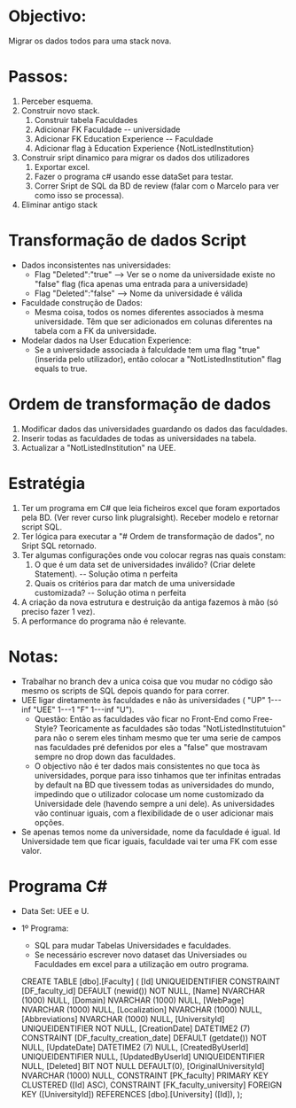 # Objectivo:

Migrar os dados todos para uma stack nova.

# Passos:

1. Perceber esquema.
2. Construir novo stack.
   1. Construir tabela Faculdades
   2. Adicionar FK Faculdade -- universidade
   3. Adicionar FK Education Experience -- Faculdade
   4. Adicionar flag à Education Experience {NotListedInstitution}
3. Construir sript dinamico para migrar os dados dos utilizadores
   1. Exportar excel.
   2. Fazer o programa c# usando esse dataSet para testar.
   3. Correr Sript de SQL da BD de review (falar com o Marcelo para ver como isso se processa).
4. Eliminar antigo stack

# Transformação de dados Script

- Dados inconsistentes nas universidades:
  - Flag "Deleted":"true" --> Ver se o nome da universidade existe no "false" flag (fica apenas uma entrada para a universidade)
  - Flag "Deleted":"false" --> Nome da universidade é válida
- Faculdade construção de Dados:
  - Mesma coisa, todos os nomes diferentes associados à mesma universidade. Têm que ser adicionados em colunas diferentes na tabela com a FK da universidade.
- Modelar dados na User Education Experience:
  - Se a universidade associada à falculdade tem uma flag "true" (inserida pelo utilizador), então colocar a "NotListedInstitution" flag equals to true.

# Ordem de transformação de dados

1.  Modificar dados das universidades guardando os dados das faculdades.
2.  Inserir todas as faculdades de todas as universidades na tabela.
3.  Actualizar a "NotListedInstitution" na UEE.

# Estratégia

1.  Ter um programa em C# que leia ficheiros excel que foram exportados pela BD. (Ver rever curso link plugralsight). Receber modelo e retornar script SQL.
2.  Ter lógica para executar a "# Ordem de transformação de dados", no Sript SQL retornado.
3.  Ter algumas configurações onde vou colocar regras nas quais constam:
    1. O que é um data set de universidades inválido? (Criar delete Statement). -- Solução otima n perfeita
    2. Quais os critérios para dar match de uma universidade customizada? -- Solução otima n perfeita
4.  A criação da nova estrutura e destruição da antiga fazemos à mão (só preciso fazer 1 vez).
5.  A performance do programa não é relevante.

# Notas:

- Trabalhar no branch dev a unica coisa que vou mudar no código são mesmo os scripts de SQL depois quando for para correr.
- UEE ligar diretamente às faculdades e não às universidades ( "UP" 1---inf "UEE" 1---1 "F" 1---inf "U").
  - Questão: Então as faculdades vão ficar no Front-End como Free-Style? Teoricamente as faculdades são todas "NotListedInstitutuion" para não o serem eles tinham mesmo que ter uma serie de campos nas faculdades pré defenidos por eles a "false" que mostravam sempre no drop down das faculdades.
  - O objectivo não é ter dados mais consistentes no que toca às universidades, porque para isso tinhamos que ter infinitas entradas by default na BD que tivessem todas as universidades do mundo, impedindo que o utilizador colocase um nome customizado da Universidade dele (havendo sempre a uni dele). As universidades vão continuar iguais, com a flexibilidade de o user adicionar mais opções.
- Se apenas temos nome da universidade, nome da faculdade é igual. Id Universidade tem que ficar iguais, faculdade vai ter uma FK com esse valor.

# Programa C#

- Data Set: UEE e U.
- 1º Programa:

  - SQL para mudar Tabelas Universidades e faculdades.
  - Se necessário escrever novo dataset das Universiades ou Faculdades em excel para a utilização em outro programa.


  CREATE TABLE [dbo].[Faculty] (
    [Id]                 UNIQUEIDENTIFIER CONSTRAINT [DF_faculty_id] DEFAULT (newid()) NOT NULL,
    [Name]               NVARCHAR (1000)   NULL,
    [Domain]             NVARCHAR (1000)   NULL,
    [WebPage]            NVARCHAR (1000)   NULL,
    [Localization]       NVARCHAR (1000)   NULL,
    [Abbreviations]      NVARCHAR (1000)   NULL,
    [UniversityId]       UNIQUEIDENTIFIER  NOT NULL, 
    [CreationDate]       DATETIME2 (7)    CONSTRAINT [DF_faculty_creation_date] DEFAULT (getdate()) NOT NULL,
    [UpdateDate]         DATETIME2 (7)    NULL,
    [CreatedByUserId]           UNIQUEIDENTIFIER   NULL,
    [UpdatedByUserId]           UNIQUEIDENTIFIER   NULL,
    [Deleted]            BIT              NOT NULL DEFAULT(0),
    [OriginalUniversityId]       NVARCHAR (1000)   NULL,
    CONSTRAINT [PK_faculty] PRIMARY KEY CLUSTERED ([Id] ASC),
    CONSTRAINT [FK_faculty_university] FOREIGN KEY ([UniversityId]) REFERENCES [dbo].[University] ([Id]),
);